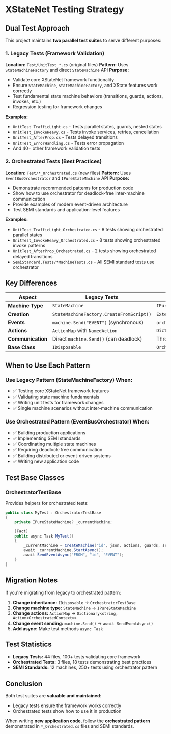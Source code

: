 # XStateNet Testing Strategy

## Dual Test Approach

This project maintains **two parallel test suites** to serve different purposes:

### 1. Legacy Tests (Framework Validation)
**Location:** `Test/UnitTest_*.cs` (original files)
**Pattern:** Uses `StateMachineFactory` and direct `StateMachine` API
**Purpose:**
- Validate core XStateNet framework functionality
- Ensure `StateMachine`, `StateMachineFactory`, and XState features work correctly
- Test fundamental state machine behaviors (transitions, guards, actions, invokes, etc.)
- Regression testing for framework changes

**Examples:**
- `UnitTest_TrafficLight.cs` - Tests parallel states, guards, nested states
- `UnitTest_InvokeHeavy.cs` - Tests invoke services, retries, cancellation
- `UnitTest_AfterProp.cs` - Tests delayed transitions
- `UnitTest_ErrorHandling.cs` - Tests error propagation
- And 40+ other framework validation tests

### 2. Orchestrated Tests (Best Practices)
**Location:** `Test/*_Orchestrated.cs` (new files)
**Pattern:** Uses `EventBusOrchestrator` and `IPureStateMachine` API
**Purpose:**
- Demonstrate recommended patterns for production code
- Show how to use orchestrator for deadlock-free inter-machine communication
- Provide examples of modern event-driven architecture
- Test SEMI standards and application-level features

**Examples:**
- `UnitTest_TrafficLight_Orchestrated.cs` - 8 tests showing orchestrated parallel states
- `UnitTest_InvokeHeavy_Orchestrated.cs` - 8 tests showing orchestrated invoke patterns
- `UnitTest_AfterProp_Orchestrated.cs` - 2 tests showing orchestrated delayed transitions
- `SemiStandard.Tests/*MachineTests.cs` - All SEMI standard tests use orchestrator

## Key Differences

| Aspect | Legacy Tests | Orchestrated Tests |
|--------|-------------|-------------------|
| **Machine Type** | `StateMachine` | `IPureStateMachine` |
| **Creation** | `StateMachineFactory.CreateFromScript()` | `ExtendedPureStateMachineFactory.CreateFromScriptWithGuardsAndServices()` |
| **Events** | `machine.Send("EVENT")` (synchronous) | `orchestrator.SendEventAsync("from", "to", "EVENT")` (async) |
| **Actions** | `ActionMap` with `NamedAction` | `Dictionary<string, Action<OrchestratedContext>>` |
| **Communication** | Direct `machine.Send()` (can deadlock) | Through orchestrator (deadlock-free) |
| **Base Class** | `IDisposable` | `OrchestratorTestBase` |

## When to Use Each Pattern

### Use Legacy Pattern (StateMachineFactory) When:
- ✅ Testing core XStateNet framework features
- ✅ Validating state machine fundamentals
- ✅ Writing unit tests for framework changes
- ✅ Single machine scenarios without inter-machine communication

### Use Orchestrated Pattern (EventBusOrchestrator) When:
- ✅ Building production applications
- ✅ Implementing SEMI standards
- ✅ Coordinating multiple state machines
- ✅ Requiring deadlock-free communication
- ✅ Building distributed or event-driven systems
- ✅ Writing new application code

## Test Base Classes

### OrchestratorTestBase
Provides helpers for orchestrated tests:
```csharp
public class MyTest : OrchestratorTestBase
{
    private IPureStateMachine? _currentMachine;

    [Fact]
    public async Task MyTest()
    {
        _currentMachine = CreateMachine("id", json, actions, guards, services);
        await _currentMachine.StartAsync();
        await SendEventAsync("FROM", "id", "EVENT");
    }
}
```

## Migration Notes

If you're migrating from legacy to orchestrated pattern:

1. **Change inheritance:** `IDisposable` → `OrchestratorTestBase`
2. **Change machine type:** `StateMachine` → `IPureStateMachine`
3. **Change actions:** `ActionMap` → `Dictionary<string, Action<OrchestratedContext>>`
4. **Change event sending:** `machine.Send()` → `await SendEventAsync()`
5. **Add async:** Make test methods `async Task`

## Test Statistics

- **Legacy Tests:** 44 files, 100+ tests validating core framework
- **Orchestrated Tests:** 3 files, 18 tests demonstrating best practices
- **SEMI Standards:** 12 machines, 250+ tests using orchestrator pattern

## Conclusion

Both test suites are **valuable and maintained**:
- Legacy tests ensure the framework works correctly
- Orchestrated tests show how to use it in production

When writing **new application code**, follow the **orchestrated pattern** demonstrated in `*_Orchestrated.cs` files and SEMI standards.
